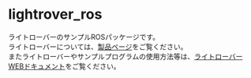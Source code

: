 # lightrover_ros  

ライトローバーのサンプルROSパッケージです。  
ライトローバーについては、[製品ページ](https://www.vstone.co.jp/products/lightrover/index.html)をご覧ください。  
またライトローバーやサンプルプログラムの使用方法等は、[ライトローバーWEBドキュメント](https://github.com/vstoneofficial/lightrover_webdoc)をご覧ください。
